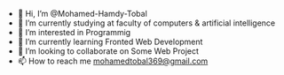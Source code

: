 - 👋 Hi, I’m @Mohamed-Hamdy-Tobal
- :blue_book: I’m currently studying at faculty of computers & artificial intelligence
- 👀 I’m interested in Programmig
- 🌱 I’m currently learning Fronted Web Development
- 💞️ I’m looking to collaborate on Some Web Project
- 📫 How to reach me mohamedtobal369@gmail.com

